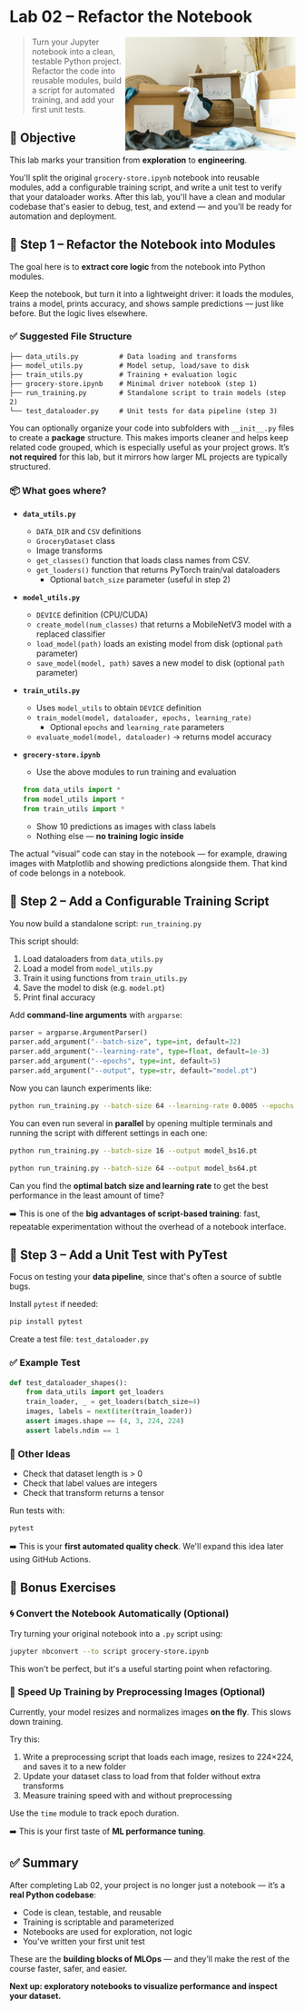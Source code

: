 # Lab 02 – Refactor the Notebook

<img src="../../media/notebooks-refactoring-cleanup.jpg" style="width: 300px" align="right">

> Turn your Jupyter notebook into a clean, testable Python project. Refactor the code into reusable modules, build a script for automated training, and add your first unit tests.

## 🧭 Objective

This lab marks your transition from **exploration** to **engineering**.

You'll split the original `grocery-store.ipynb` notebook into reusable modules, add a configurable training script, and write a unit test to verify that your dataloader works. After this lab, you'll have a clean and modular codebase that's easier to debug, test, and extend — and you’ll be ready for automation and deployment.

## 🔧 Step 1 – Refactor the Notebook into Modules

The goal here is to **extract core logic** from the notebook into Python modules.

Keep the notebook, but turn it into a lightweight driver: it loads the modules, trains a model, prints accuracy, and shows sample predictions — just like before. But the logic lives elsewhere.

### ✅ Suggested File Structure

```
├── data_utils.py          # Data loading and transforms
├── model_utils.py         # Model setup, load/save to disk
├── train_utils.py         # Training + evaluation logic
├── grocery-store.ipynb    # Minimal driver notebook (step 1)
├── run_training.py        # Standalone script to train models (step 2)
└── test_dataloader.py     # Unit tests for data pipeline (step 3)
```

You can optionally organize your code into subfolders with `__init__.py` files to create a **package** structure. This makes imports cleaner and helps keep related code grouped, which is especially useful as your project grows. It’s **not required** for this lab, but it mirrors how larger ML projects are typically structured.

### 📦 What goes where?

- **`data_utils.py`**
  - `DATA_DIR` and `CSV` definitions
  - `GroceryDataset` class
  - Image transforms
  - `get_classes()` function that loads class names from CSV.
  - `get_loaders()` function that returns PyTorch train/val dataloaders
    - Optional `batch_size` parameter (useful in step 2)

- **`model_utils.py`**
  - `DEVICE` definition (CPU/CUDA)
  - `create_model(num_classes)` that returns a MobileNetV3 model with a replaced classifier
  - `load_model(path)` loads an existing model from disk (optional `path` parameter)
  - `save_model(model, path)` saves a new model to disk (optional `path` parameter)

- **`train_utils.py`**
  - Uses `model_utils` to obtain `DEVICE` definition
  - `train_model(model, dataloader, epochs, learning_rate)`
    - Optional `epochs` and `learning_rate` parameters
  - `evaluate_model(model, dataloader)` → returns model accuracy

- **`grocery-store.ipynb`**
  - Use the above modules to run training and evaluation

  ```python
  from data_utils import *
  from model_utils import *
  from train_utils import *
  ```

  - Show 10 predictions as images with class labels
  - Nothing else — **no training logic inside**

The actual “visual” code can stay in the notebook — for example, drawing images with Matplotlib and showing predictions alongside them. That kind of code belongs in a notebook.

## 🚀 Step 2 – Add a Configurable Training Script

You now build a standalone script: `run_training.py`

This script should:

1. Load dataloaders from `data_utils.py`
2. Load a model from `model_utils.py`
3. Train it using functions from `train_utils.py`
4. Save the model to disk (e.g. `model.pt`)
5. Print final accuracy

Add **command-line arguments** with `argparse`:

```python
parser = argparse.ArgumentParser()
parser.add_argument("--batch-size", type=int, default=32)
parser.add_argument("--learning-rate", type=float, default=1e-3)
parser.add_argument("--epochs", type=int, default=5)
parser.add_argument("--output", type=str, default="model.pt")
```

Now you can launch experiments like:

```bash
python run_training.py --batch-size 64 --learning-rate 0.0005 --epochs 10
```

You can even run several in **parallel** by opening multiple terminals and running the script with different settings in each one:

```bash
python run_training.py --batch-size 16 --output model_bs16.pt
```

```bash
python run_training.py --batch-size 64 --output model_bs64.pt
```

Can you find the **optimal batch size and learning rate** to get the best performance in the least amount of time?

➡️ This is one of the **big advantages of script-based training**: fast, repeatable experimentation without the overhead of a notebook interface.


## 🧪 Step 3 – Add a Unit Test with PyTest

Focus on testing your **data pipeline**, since that's often a source of subtle bugs.

Install `pytest` if needed:

```bash
pip install pytest
```

Create a test file: `test_dataloader.py`

### ✅ Example Test

```python
def test_dataloader_shapes():
    from data_utils import get_loaders
    train_loader, _ = get_loaders(batch_size=4)
    images, labels = next(iter(train_loader))
    assert images.shape == (4, 3, 224, 224)
    assert labels.ndim == 1
```

### 🧠 Other Ideas

* Check that dataset length is > 0
* Check that label values are integers
* Check that transform returns a tensor

Run tests with:

```bash
pytest
```

➡️ This is your **first automated quality check**. We'll expand this idea later using GitHub Actions.

## 🎁 Bonus Exercises

### 🌀 Convert the Notebook Automatically (Optional)

Try turning your original notebook into a `.py` script using:

```bash
jupyter nbconvert --to script grocery-store.ipynb
```

This won't be perfect, but it's a useful starting point when refactoring.

### 🚀 Speed Up Training by Preprocessing Images (Optional)

Currently, your model resizes and normalizes images **on the fly**. This slows down training.

Try this:

1. Write a preprocessing script that loads each image, resizes to 224×224, and saves it to a new folder
2. Update your dataset class to load from that folder without extra transforms
3. Measure training speed with and without preprocessing

Use the `time` module to track epoch duration.

➡️ This is your first taste of **ML performance tuning**.

## ✅ Summary

After completing Lab 02, your project is no longer just a notebook — it’s a **real Python codebase**:

* Code is clean, testable, and reusable
* Training is scriptable and parameterized
* Notebooks are used for exploration, not logic
* You’ve written your first unit test

These are the **building blocks of MLOps** — and they’ll make the rest of the course faster, safer, and easier.

**Next up: exploratory notebooks to visualize performance and inspect your dataset.**
